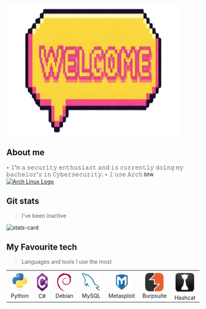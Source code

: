 <img src="img/welk.png" width="450" height="340" />

## About me
‣ 𝙸'𝚖 𝚊 𝚜𝚎𝚌𝚞𝚛𝚒𝚝𝚢 𝚎𝚗𝚝𝚑𝚞𝚜𝚒𝚊𝚜𝚝 𝚊𝚗𝚍 𝚒𝚜 𝚌𝚞𝚛𝚛𝚎𝚗𝚝𝚕𝚢 𝚍𝚘𝚒𝚗𝚐 𝚖𝚢 𝚋𝚊𝚌𝚑𝚎𝚕𝚘𝚛'𝚜 𝚒𝚗 𝙲𝚢𝚋𝚎𝚛𝚜𝚎𝚌𝚞𝚛𝚒𝚝𝚢.
‣ 𝙸 𝚞𝚜𝚎 𝙰𝚛𝚌𝚑 btw [<img src="https://raw.githubusercontent.com/Raymo111/Raymo111/master/socials/arch.svg" height="30em" align="center" alt="Arch Linux Logo" title="Arch Linux Logo"/>](https://archlinux.org/)

## Git stats
> I've been inactive

![stats-card](https://github-readme-stats.vercel.app/api?username=xcyraxx&show_icons=true&theme=material-palenight&hide_border=true)

## My Favourite tech 
> Languages and tools I use the most

<!-- ![languages-card](https://github-readme-stats.vercel.app/api/top-langs/?username=xcyraxx&layout=compact&langs_count=8&theme=material-palenight&hide_border=true) -->

<table>
  <tr>
    <td align="center" width="96">
      <a href="xcyraxx">
        <img src="img/python-original.svg" width="48" height="48" alt="Golang" />
      </a>
      <br>Python
    </td>
    <td align="center" width="96">
      <a href="xcyraxx">
        <img src="img/csharp-original.svg" width="48" height="50" alt="Golang" />
      </a>
      <br>C#
    </td>
    <td align="center" width="96">
      <a href="xcyraxx">
        <img src="img/debian-original.svg" width="48" height="48" alt="Golang" />
      </a>
      <br>Debian
    </td>
    <td align="center" width="96">
      <a href="xcyraxx">
        <img src="img/mysql-original.svg" width="48" height="48" alt="Golang" />
      </a>
      <br>MySQL
    </td>
    <td align="center" width="96">
      <a href="xcyraxx">
        <img src="img/metasploit.png" width="48" height="48" alt="Golang" />
      </a>
      <br>Metasploit
    </td>
    <td align="center" width="96">
      <a href="xcyraxx">
        <img src="img/burp.png" width="48" height="48" alt="Golang" />
      </a>
      <br>Burpsuite
    </td>
    <td align="center" width="96">
      <a href="xcyraxx">
        <img src="img/hashcat.png" width="57" height="57" alt="Golang" />
      </a>
      <br>Hashcat
    </td>
  </tr>
</table>
